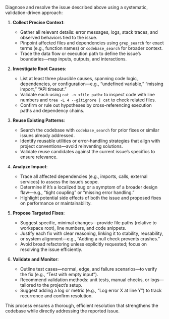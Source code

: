 Diagnose and resolve the issue described above using a systematic, validation-driven approach:

1. **Collect Precise Context**:

   - Gather all relevant details: error messages, logs, stack traces, and observed behaviors tied to the issue.
   - Pinpoint affected files and dependencies using `grep_search` for exact terms (e.g., function names) or `codebase_search` for broader context.
   - Trace the data flow or execution path to define the issue’s boundaries—map inputs, outputs, and interactions.

2. **Investigate Root Causes**:

   - List at least three plausible causes, spanning code logic, dependencies, or configuration—e.g., “undefined variable,” “missing import,” “API timeout.”
   - Validate each using `cat -n <file path>` to inspect code with line numbers and `tree -L 4 --gitignore | cat` to check related files.
   - Confirm or rule out hypotheses by cross-referencing execution paths and dependency chains.

3. **Reuse Existing Patterns**:

   - Search the codebase with `codebase_search` for prior fixes or similar issues already addressed.
   - Identify reusable utilities or error-handling strategies that align with project conventions—avoid reinventing solutions.
   - Validate reuse candidates against the current issue’s specifics to ensure relevance.

4. **Analyze Impact**:

   - Trace all affected dependencies (e.g., imports, calls, external services) to assess the issue’s scope.
   - Determine if it’s a localized bug or a symptom of a broader design flaw—e.g., “tight coupling” or “missing error handling.”
   - Highlight potential side effects of both the issue and proposed fixes on performance or maintainability.

5. **Propose Targeted Fixes**:

   - Suggest specific, minimal changes—provide file paths (relative to workspace root), line numbers, and code snippets.
   - Justify each fix with clear reasoning, linking it to stability, reusability, or system alignment—e.g., “Adding a null check prevents crashes.”
   - Avoid broad refactoring unless explicitly requested; focus on resolving the issue efficiently.

6. **Validate and Monitor**:
   - Outline test cases—normal, edge, and failure scenarios—to verify the fix (e.g., “Test with empty input”).
   - Recommend validation methods: unit tests, manual checks, or logs—tailored to the project’s setup.
   - Suggest adding a log or metric (e.g., “Log error X at line Y”) to track recurrence and confirm resolution.

This process ensures a thorough, efficient resolution that strengthens the codebase while directly addressing the reported issue.
